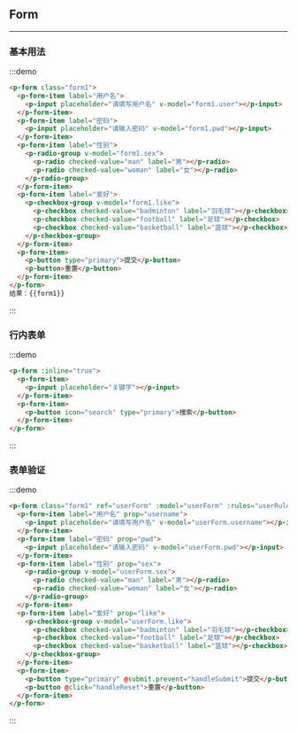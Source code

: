 <script>
  export default {
    data () {
      return {
        form1: {
          user: '',
          pwd: '',
          sex: '',
          like: []
        },
        userForm: {
          username: '',
          pwd: '',
          sex: '',
          like: []
        },
        userRules: {
          username: {required: true, min: 5, message: '用户名至少 5 个字符'},
          pwd: {required: true},
          sex: {required: true},
          like: {required: true, type: 'array'}
        }
      }
    },
    methods: {
      handleSubmit () {
        this.$refs.userForm.validate(valid => {
          if (valid) {
            console.log(this.userForm)
          } else {
            console.log('error')
          }
        })
      },
      handleReset () {
        this.$refs.userForm.resetFields()
      }
    }
  }
</script>
<style>
  .form1 {
    max-width: 500px
  }
</style>
## Form
---

### 基本用法

:::demo
```html
<p-form class="form1">
  <p-form-item label="用户名">
    <p-input placeholder="请填写用户名" v-model="form1.user"></p-input>
  </p-form-item>
  <p-form-item label="密码">
    <p-input placeholder="请输入密码" v-model="form1.pwd"></p-input>
  </p-form-item>
  <p-form-item label="性别">
    <p-radio-group v-model="form1.sex">
      <p-radio checked-value="man" label="男"></p-radio>
      <p-radio checked-value="woman" label="女"></p-radio>
    </p-radio-group>
  </p-form-item>
  <p-form-item label="爱好">
    <p-checkbox-group v-model="form1.like">
      <p-checkbox checked-value="badminton" label="羽毛球"></p-checkbox>
      <p-checkbox checked-value="football" label="足球"></p-checkbox>
      <p-checkbox checked-value="basketball" label="篮球"></p-checkbox>
    </p-checkbox-group>
  </p-form-item>
  <p-form-item>
    <p-button type="primary">提交</p-button>
    <p-button>重置</p-button>
  </p-form-item>
</p-form>
结果：{{form1}}
```
:::

### 行内表单

:::demo
```html
<p-form :inline="true">
  <p-form-item>
    <p-input placeholder="关键字"></p-input>
  </p-form-item>
  <p-form-item>
    <p-button icon="search" type="primary">搜索</p-button>
  </p-form-item>
</p-form>
```
:::

### 表单验证

:::demo
```html
<p-form class="form1" ref="userForm" :model="userForm" :rules="userRules">
  <p-form-item label="用户名" prop="username">
    <p-input placeholder="请填写用户名" v-model="userForm.username"></p-input>
  </p-form-item>
  <p-form-item label="密码" prop="pwd">
    <p-input placeholder="请输入密码" v-model="userForm.pwd"></p-input>
  </p-form-item>
  <p-form-item label="性别" prop="sex">
    <p-radio-group v-model="userForm.sex">
      <p-radio checked-value="man" label="男"></p-radio>
      <p-radio checked-value="woman" label="女"></p-radio>
    </p-radio-group>
  </p-form-item>
  <p-form-item label="爱好" prop="like">
    <p-checkbox-group v-model="userForm.like">
      <p-checkbox checked-value="badminton" label="羽毛球"></p-checkbox>
      <p-checkbox checked-value="football" label="足球"></p-checkbox>
      <p-checkbox checked-value="basketball" label="篮球"></p-checkbox>
    </p-checkbox-group>
  </p-form-item>
  <p-form-item>
    <p-button type="primary" @submit.prevent="handleSubmit">提交</p-button>
    <p-button @click="handleReset">重置</p-button>
  </p-form-item>
</p-form>
```
:::
